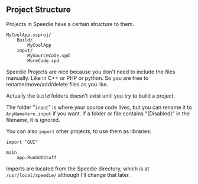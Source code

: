 ## Project Structure

Projects in Speedie have a certain structure to them.


    MyCoolApp.scproj/
        Build/
            MyCoolApp
        input/
            MySourceCode.spd
            MoreCode.spd
            
Speedie Projects are nice because you don't need to include the files manually. Like in C++ or PHP or python. So you are free to rename/move/add/delete files as you like.

Actually the `Build` folders doesn't exist until you try to build a project.

The folder "`input`" is where your source code lives, but you can rename it to `AnyNameHere.input` if you want. If a folder or file contains "(Disabled)" in the filename, it is ignored.

You can also `import` other projects, to use them as libraries:

    import "GUI"
    
    main
        app.RunGUIStuff

Imports are located from the Speedie directory, which  is at `/usr/local/speedie/` although I'll change that later.